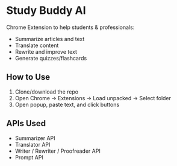 # Study Buddy AI

Chrome Extension to help students & professionals:

- Summarize articles and text
- Translate content
- Rewrite and improve text
- Generate quizzes/flashcards

## How to Use
1. Clone/download the repo
2. Open Chrome → Extensions → Load unpacked → Select folder
3. Open popup, paste text, and click buttons

## APIs Used
- Summarizer API
- Translator API
- Writer / Rewriter / Proofreader API
- Prompt API
